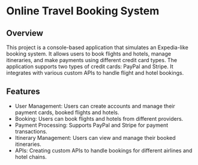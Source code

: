 # Online Travel Booking System

## Overview
This project is a console-based application that simulates an Expedia-like booking system. It allows users to book flights and hotels, manage itineraries, and make payments using different credit card types. The application supports two types of credit cards: PayPal and Stripe. It integrates with various custom APIs to handle flight and hotel bookings.

## Features
- User Management: Users can create accounts and manage their payment cards, booked flights and hotels.
- Booking: Users can book flights and hotels from different providers.
- Payment Processing: Supports PayPal and Stripe for payment transactions.
- Itinerary Management: Users can view and manage their booked itineraries.
- APIs: Creating custom APIs to handle bookings for different airlines and hotel chains.
